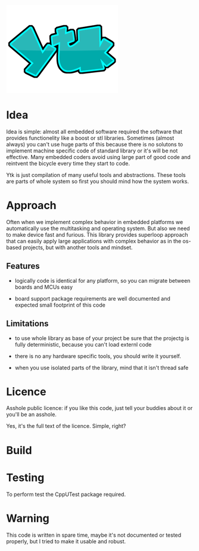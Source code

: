 ![](./logo_big.png "toolkit for a small systems")

# Idea #

Idea is simple: almost all embedded software required the software that provides functionelity like a boost or stl libraries. Sometimes (almost always) you can't use huge parts of this because there is no solutons to implement machine specific code of standard library or it's will be not effective. Many embedded coders avoid using large part of good code and reintvent the bicycle every time they start to code.

Ytk is just compilation of many useful tools and abstractions. These tools are parts of whole system so first you should mind how the system works.

# Approach #

Often when we implement complex behavior in embedded platforms we automatically use the multitasking and operating system. But also we need to make device fast and furious. This library provides superloop approach that can easily apply large applications with complex behavior as in the os-based projects, but with another tools and mindset.

## Features ##

* logically code is identical for any platform, so you can migrate between boards and MCUs easy

* board support package requirements are well documented and expected small footprint of this code

## Limitations ##

* to use whole library as base of your project be sure that the projectg is fully deterministic, because you can't load externl code

* there is no any hardware specific tools, you should write it yourself.

* when you use isolated parts of the library, mind that it isn't thread safe

# Licence #

Asshole public licence: if you like this code, just tell your buddies about it or you'll be an asshole.

Yes, it's the full text of the licence. Simple, right?

# Build #

# Testing #

To perform test the CppUTest package required.

# Warning #

This code is written in spare time, maybe it's not documented or tested properly, but I tried to make it usable and robust.
